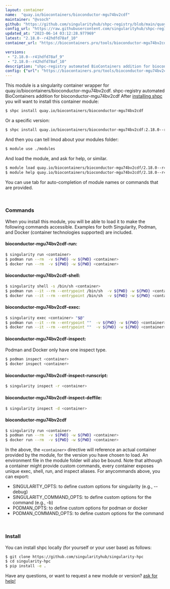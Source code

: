 ```yaml
---
layout: container
name:  "quay.io/biocontainers/bioconductor-mgu74bv2cdf"
maintainer: "@vsoch"
github: "https://github.com/singularityhub/shpc-registry/blob/main/quay.io/biocontainers/bioconductor-mgu74bv2cdf/container.yaml"
config_url: "https://raw.githubusercontent.com/singularityhub/shpc-registry/main/quay.io/biocontainers/bioconductor-mgu74bv2cdf/container.yaml"
updated_at: "2023-06-14 03:12:28.977969"
latest: "2.18.0--r42hdfd78af_10"
container_url: "https://biocontainers.pro/tools/bioconductor-mgu74bv2cdf"

versions:
 - "2.18.0--r41hdfd78af_9"
 - "2.18.0--r42hdfd78af_10"
description: "shpc-registry automated BioContainers addition for bioconductor-mgu74bv2cdf"
config: {"url": "https://biocontainers.pro/tools/bioconductor-mgu74bv2cdf", "maintainer": "@vsoch", "description": "shpc-registry automated BioContainers addition for bioconductor-mgu74bv2cdf", "latest": {"2.18.0--r42hdfd78af_10": "sha256:29e008c36b2aac24f51c030be431566dd409d7c1f4feebf706ecfda912dd74e3"}, "tags": {"2.18.0--r41hdfd78af_9": "sha256:62d509813e80c62dcad177448d94c50ee7b4786ff6de5cfb5691b9cfe21a6095", "2.18.0--r42hdfd78af_10": "sha256:29e008c36b2aac24f51c030be431566dd409d7c1f4feebf706ecfda912dd74e3"}, "docker": "quay.io/biocontainers/bioconductor-mgu74bv2cdf"}
---
```


This module is a singularity container wrapper for quay.io/biocontainers/bioconductor-mgu74bv2cdf.
shpc-registry automated BioContainers addition for bioconductor-mgu74bv2cdf
After [installing shpc](#install) you will want to install this container module:


```bash
$ shpc install quay.io/biocontainers/bioconductor-mgu74bv2cdf
```

Or a specific version:

```bash
$ shpc install quay.io/biocontainers/bioconductor-mgu74bv2cdf:2.18.0--r42hdfd78af_10
```

And then you can tell lmod about your modules folder:

```bash
$ module use ./modules
```

And load the module, and ask for help, or similar.

```bash
$ module load quay.io/biocontainers/bioconductor-mgu74bv2cdf/2.18.0--r42hdfd78af_10
$ module help quay.io/biocontainers/bioconductor-mgu74bv2cdf/2.18.0--r42hdfd78af_10
```

You can use tab for auto-completion of module names or commands that are provided.

<br>

### Commands

When you install this module, you will be able to load it to make the following commands accessible.
Examples for both Singularity, Podman, and Docker (container technologies supported) are included.

#### bioconductor-mgu74bv2cdf-run:

```bash
$ singularity run <container>
$ podman run --rm  -v ${PWD} -w ${PWD} <container>
$ docker run --rm  -v ${PWD} -w ${PWD} <container>
```

#### bioconductor-mgu74bv2cdf-shell:

```bash
$ singularity shell -s /bin/sh <container>
$ podman run --it --rm --entrypoint /bin/sh  -v ${PWD} -w ${PWD} <container>
$ docker run --it --rm --entrypoint /bin/sh  -v ${PWD} -w ${PWD} <container>
```

#### bioconductor-mgu74bv2cdf-exec:

```bash
$ singularity exec <container> "$@"
$ podman run --it --rm --entrypoint ""  -v ${PWD} -w ${PWD} <container> "$@"
$ docker run --it --rm --entrypoint ""  -v ${PWD} -w ${PWD} <container> "$@"
```

#### bioconductor-mgu74bv2cdf-inspect:

Podman and Docker only have one inspect type.

```bash
$ podman inspect <container>
$ docker inspect <container>
```

#### bioconductor-mgu74bv2cdf-inspect-runscript:

```bash
$ singularity inspect -r <container>
```

#### bioconductor-mgu74bv2cdf-inspect-deffile:

```bash
$ singularity inspect -d <container>
```



#### bioconductor-mgu74bv2cdf

```bash
$ singularity run <container>
$ podman run --rm  -v ${PWD} -w ${PWD} <container>
$ docker run --rm  -v ${PWD} -w ${PWD} <container>
```


In the above, the `<container>` directive will reference an actual container provided
by the module, for the version you have chosen to load. An environment file in the
module folder will also be bound. Note that although a container
might provide custom commands, every container exposes unique exec, shell, run, and
inspect aliases. For anycommands above, you can export:

 - SINGULARITY_OPTS: to define custom options for singularity (e.g., --debug)
 - SINGULARITY_COMMAND_OPTS: to define custom options for the command (e.g., -b)
 - PODMAN_OPTS: to define custom options for podman or docker
 - PODMAN_COMMAND_OPTS: to define custom options for the command

<br>

### Install

You can install shpc locally (for yourself or your user base) as follows:

```bash
$ git clone https://github.com/singularityhub/singularity-hpc
$ cd singularity-hpc
$ pip install -e .
```

Have any questions, or want to request a new module or version? [ask for help!](https://github.com/singularityhub/singularity-hpc/issues)